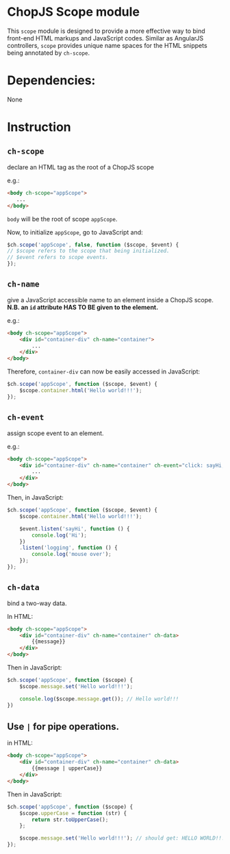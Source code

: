 ChopJS Scope module
===================

This `scope` module is designed to provide a more effective way to bind front-end HTML markups and JavaScript codes. Similar as AngularJS controllers, `scope` provides unique name spaces for the HTML snippets being annotated by `ch-scope`.

Dependencies:
=============

None

Instruction
============

`ch-scope`
---------- 

declare an HTML tag as the root of a ChopJS scope

e.g.:

~~~html
<body ch-scope="appScope">
   ... 
</body>
~~~

`body` will be the root of scope `appScope`.

Now, to initialize `appScope`, go to JavaScript and:

~~~javascript
$ch.scope('appScope', false, function ($scope, $event) {
// $scope refers to the scope that being initialized.
// $event refers to scope events.
});
~~~

`ch-name`
-----------------

give a JavaScript accessible name to an element inside a ChopJS scope. __N.B. an `id` attribute HAS TO BE given to the element.__

e.g.:

~~~html
<body ch-scope="appScope">
    <div id="container-div" ch-name="container">
        ...
    </div>
</body>
~~~

Therefore, `container-div` can now be easily accessed in JavaScript:

~~~javascript
$ch.scope('appScope', function ($scope, $event) {
    $scope.container.html('Hello world!!!');
});
~~~

`ch-event`
-------------

assign scope event to an element.

e.g.: 

~~~html
<body ch-scope="appScope">
    <div id="container-div" ch-name="container" ch-event="click: sayHi; mouseover: logging">
        ...
    </div>
</body>
~~~

Then, in JavaScript:

~~~javascript
$ch.scope('appScope', function ($scope, $event) {
    $scope.container.html('Hello world!!!');

    $event.listen('sayHi', function () {
        console.log('Hi');
    })
    .listen('logging', function () {
        console.log('mouse over');
    });
});
~~~

`ch-data`
------------

bind a two-way data.

In HTML:

~~~html
<body ch-scope="appScope">
    <div id="container-div" ch-name="container" ch-data>
        {{message}}
    </div>
</body>
~~~

Then in JavaScript:

~~~javascript
$ch.scope('appScope', function ($scope) {
    $scope.message.set('Hello world!!!');

    console.log($scope.message.get()); // Hello world!!!
})
~~~

Use `|` for pipe operations.
---------------

in HTML:

~~~html
<body ch-scope="appScope">
    <div id="container-div" ch-name="container" ch-data>
        {{message | upperCase}}
    </div>
</body>
~~~

Then in JavaScript:

~~~javascript
$ch.scope('appScope', function ($scope) {
    $scope.upperCase = function (str) {
        return str.toUpperCase();
    };

    $scope.message.set('Hello world!!!'); // should get: HELLO WORLD!!!
});
~~~

